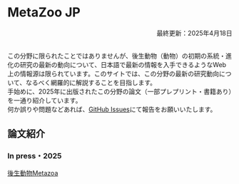 # MetaZoo JP
<div style="text-align: right;">最終更新：2025年4月18日</div><br>

この分野に限られたことではありませんが、後生動物（動物）の初期の系統・進化の研究の最新の動向について、日本語で最新の情報を入手できるようなWeb上の情報源は限られています。このサイトでは、この分野の最新の研究動向について、なるべく網羅的に解説することを目指します。  
手始めに、2025年に出版されたこの分野の論文（一部プレプリント・書籍あり）を一通り紹介しています。  
何か誤りや問題などあれば、[GitHub Issues](https://github.com/MZ9862/meta-zoo-jp/issues)にて報告をお願いいたします。

## 論文紹介
### In press・2025
[後生動物Metazoa](Papers/Papers2025Metazoa.md)